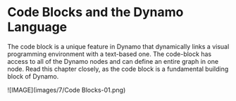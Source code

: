 # Code Blocks and the Dynamo Language

The code block is a unique feature in Dynamo that dynamically links a visual programming environment with a text-based one.  The code-block has access to all of the Dynamo nodes and can define an entire graph in one node.  Read this chapter closely, as the code block is a fundamental building block of Dynamo.

![IMAGE](images/7/Code Blocks-01.png)
